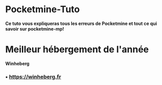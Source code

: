 # Pocketmine-Tuto

__Ce tuto vous expliqueras tous les erreurs de Pocketmine et tout ce qui savoir sur pocketmine-mp!__

# Meilleur hébergement de l'année 

__Winheberg__

### • https://winheberg.fr

